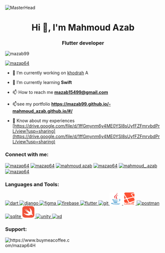 ![MasterHead](https://miro.medium.com/max/1400/1*vkfI4nFNheC5v0p7wzDtGg.gif)
<h1 align="center">Hi 👋, I'm Mahmoud Azab</h1>
<h3 align="center">Flutter developer</h3>

<p align="left"> <img src="https://komarev.com/ghpvc/?username=mazab99&label=Profile%20views&color=0e75b6&style=flat" alt="mazab99" /> </p>

<p align="left"> <a href="https://twitter.com/mazap64" target="blank"><img src="https://img.shields.io/twitter/follow/mazap64?logo=twitter&style=for-the-badge" alt="mazap64" /></a> </p>

- 🔭 I’m currently working on [khodrah](https://play.google.com/store/apps/details?id=sa.desktop.khodrah)
A
- 🌱 I’m currently learning **Swift**

- 📫 How to reach me **mazab15499@gmail.com**


- 📫see my portfolio **https://mazab99.github.io/-mahmoud_azab.github.io/#/**


- 📄 Know about my experiences [https://drive.google.com/file/d/1ffGmynm6y4ME0YSl8sUyfFZFmrvbdPrL/view?usp=sharing](https://drive.google.com/file/d/1ffGmynm6y4ME0YSl8sUyfFZFmrvbdPrL/view?usp=sharing)

<h3 align="left">Connect with me:</h3>
<p align="left">
<a href="https://twitter.com/mazap64" target="blank"><img align="center" src="https://raw.githubusercontent.com/rahuldkjain/github-profile-readme-generator/master/src/images/icons/Social/twitter.svg" alt="mazap64" height="30" width="40" /></a>
<a href="https://linkedin.com/in/mazap64" target="blank"><img align="center" src="https://raw.githubusercontent.com/rahuldkjain/github-profile-readme-generator/master/src/images/icons/Social/linked-in-alt.svg" alt="mazap64" height="30" width="40" /></a>
<a href="https://stackoverflow.com/users/mahmoud azab" target="blank"><img align="center" src="https://raw.githubusercontent.com/rahuldkjain/github-profile-readme-generator/master/src/images/icons/Social/stack-overflow.svg" alt="mahmoud azab" height="30" width="40" /></a>
<a href="https://fb.com/mazap64" target="blank"><img align="center" src="https://raw.githubusercontent.com/rahuldkjain/github-profile-readme-generator/master/src/images/icons/Social/facebook.svg" alt="mazap64" height="30" width="40" /></a>
<a href="https://instagram.com/mahmoud_.azab" target="blank"><img align="center" src="https://raw.githubusercontent.com/rahuldkjain/github-profile-readme-generator/master/src/images/icons/Social/instagram.svg" alt="mahmoud_.azab" height="30" width="40" /></a>
<a href="https://dribbble.com/mazap64" target="blank"><img align="center" src="https://raw.githubusercontent.com/rahuldkjain/github-profile-readme-generator/master/src/images/icons/Social/dribbble.svg" alt="mazap64" height="30" width="40" /></a>
</p>

<h3 align="left">Languages and Tools:</h3>
<p align="left"> <a href="https://dart.dev" target="_blank" rel="noreferrer"> <img src="https://www.vectorlogo.zone/logos/dartlang/dartlang-icon.svg" alt="dart" width="40" height="40"/> </a> <a href="https://www.djangoproject.com/" target="_blank" rel="noreferrer"> <img src="https://cdn.worldvectorlogo.com/logos/django.svg" alt="django" width="40" height="40"/> </a> <a href="https://www.figma.com/" target="_blank" rel="noreferrer"> <img src="https://www.vectorlogo.zone/logos/figma/figma-icon.svg" alt="figma" width="40" height="40"/> </a> <a href="https://firebase.google.com/" target="_blank" rel="noreferrer"> <img src="https://www.vectorlogo.zone/logos/firebase/firebase-icon.svg" alt="firebase" width="40" height="40"/> </a> <a href="https://flutter.dev" target="_blank" rel="noreferrer"> <img src="https://www.vectorlogo.zone/logos/flutterio/flutterio-icon.svg" alt="flutter" width="40" height="40"/> </a> <a href="https://git-scm.com/" target="_blank" rel="noreferrer"> <img src="https://www.vectorlogo.zone/logos/git-scm/git-scm-icon.svg" alt="git" width="40" height="40"/> </a> <a href="https://www.java.com" target="_blank" rel="noreferrer"> <img src="https://raw.githubusercontent.com/devicons/devicon/master/icons/java/java-original.svg" alt="java" width="40" height="40"/> </a> <a href="https://laravel.com/" target="_blank" rel="noreferrer"> <img src="https://raw.githubusercontent.com/devicons/devicon/master/icons/laravel/laravel-plain-wordmark.svg" alt="laravel" width="40" height="40"/> </a> <a href="https://postman.com" target="_blank" rel="noreferrer"> <img src="https://www.vectorlogo.zone/logos/getpostman/getpostman-icon.svg" alt="postman" width="40" height="40"/> </a> <a href="https://www.sqlite.org/" target="_blank" rel="noreferrer"> <img src="https://www.vectorlogo.zone/logos/sqlite/sqlite-icon.svg" alt="sqlite" width="40" height="40"/> </a> <a href="https://developer.apple.com/swift/" target="_blank" rel="noreferrer"> <img src="https://raw.githubusercontent.com/devicons/devicon/master/icons/swift/swift-original.svg" alt="swift" width="40" height="40"/> </a> <a href="https://unity.com/" target="_blank" rel="noreferrer"> <img src="https://www.vectorlogo.zone/logos/unity3d/unity3d-icon.svg" alt="unity" width="40" height="40"/> </a> <a href="https://www.adobe.com/products/xd.html" target="_blank" rel="noreferrer"> <img src="https://cdn.worldvectorlogo.com/logos/adobe-xd.svg" alt="xd" width="40" height="40"/> </a> </p>

<h3 align="left">Support:</h3>
<p><a href="https://www.buymeacoffee.com/https://www.buymeacoffee.com/mazap64H"> <img align="left" src="https://cdn.buymeacoffee.com/buttons/v2/default-yellow.png" height="50" width="210" alt="https://www.buymeacoffee.com/mazap64H" /></a></p><br><br>


